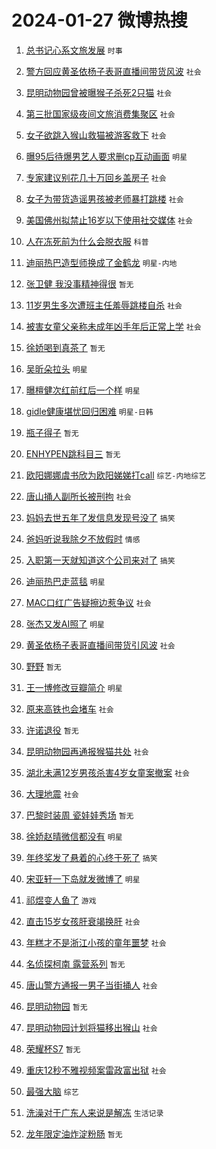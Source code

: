 # 2024-01-27 微博热搜 
1. [总书记心系文旅发展](https://m.weibo.cn/search?containerid=100103type%3D1%26t%3D10%26q%3D%23%E6%80%BB%E4%B9%A6%E8%AE%B0%E5%BF%83%E7%B3%BB%E6%96%87%E6%97%85%E5%8F%91%E5%B1%95%23&stream_entry_id=51&isnewpage=1&extparam=seat%3D1%26q%3D%2523%25E6%2580%25BB%25E4%25B9%25A6%25E8%25AE%25B0%25E5%25BF%2583%25E7%25B3%25BB%25E6%2596%2587%25E6%2597%2585%25E5%258F%2591%25E5%25B1%2595%2523%26stream_entry_id%3D51%26pos%3D0%26dgr%3D0%26cate%3D10103%26filter_type%3Drealtimehot%26c_type%3D51%26display_time%3D1706285479%26pre_seqid%3D1706285479015030010146) `时事` 

2. [警方回应黄圣依杨子表哥直播间带货风波](https://m.weibo.cn/search?containerid=100103type%3D1%26t%3D10%26q%3D%23%E8%AD%A6%E6%96%B9%E5%9B%9E%E5%BA%94%E9%BB%84%E5%9C%A3%E4%BE%9D%E6%9D%A8%E5%AD%90%E8%A1%A8%E5%93%A5%E7%9B%B4%E6%92%AD%E9%97%B4%E5%B8%A6%E8%B4%A7%E9%A3%8E%E6%B3%A2%23&stream_entry_id=31&isnewpage=1&extparam=seat%3D1%26flag%3D1%26cate%3D5001%26pos%3D0%26lcate%3D5001%26filter_type%3Drealtimehot%26q%3D%2523%25E8%25AD%25A6%25E6%2596%25B9%25E5%259B%259E%25E5%25BA%2594%25E9%25BB%2584%25E5%259C%25A3%25E4%25BE%259D%25E6%259D%25A8%25E5%25AD%2590%25E8%25A1%25A8%25E5%2593%25A5%25E7%259B%25B4%25E6%2592%25AD%25E9%2597%25B4%25E5%25B8%25A6%25E8%25B4%25A7%25E9%25A3%258E%25E6%25B3%25A2%2523%26realpos%3D1%26dgr%3D0%26stream_entry_id%3D31%26band_rank%3D1%26c_type%3D31%26display_time%3D1706285479%26pre_seqid%3D1706285479015030010146) `社会` 

3. [昆明动物园曾被曝猴子杀死2只猫](https://m.weibo.cn/search?containerid=100103type%3D1%26t%3D10%26q%3D%23%E6%98%86%E6%98%8E%E5%8A%A8%E7%89%A9%E5%9B%AD%E6%9B%BE%E8%A2%AB%E6%9B%9D%E7%8C%B4%E5%AD%90%E6%9D%80%E6%AD%BB2%E5%8F%AA%E7%8C%AB%23&stream_entry_id=31&isnewpage=1&extparam=seat%3D1%26flag%3D16%26cate%3D5001%26pos%3D1%26lcate%3D5001%26filter_type%3Drealtimehot%26q%3D%2523%25E6%2598%2586%25E6%2598%258E%25E5%258A%25A8%25E7%2589%25A9%25E5%259B%25AD%25E6%259B%25BE%25E8%25A2%25AB%25E6%259B%259D%25E7%258C%25B4%25E5%25AD%2590%25E6%259D%2580%25E6%25AD%25BB2%25E5%258F%25AA%25E7%258C%25AB%2523%26realpos%3D2%26dgr%3D0%26stream_entry_id%3D31%26band_rank%3D2%26c_type%3D31%26display_time%3D1706285479%26pre_seqid%3D1706285479015030010146) `社会` 

4. [第三批国家级夜间文旅消费集聚区](https://m.weibo.cn/search?containerid=100103type%3D1%26t%3D10%26q%3D%23%E7%AC%AC%E4%B8%89%E6%89%B9%E5%9B%BD%E5%AE%B6%E7%BA%A7%E5%A4%9C%E9%97%B4%E6%96%87%E6%97%85%E6%B6%88%E8%B4%B9%E9%9B%86%E8%81%9A%E5%8C%BA%23&stream_entry_id=31&isnewpage=1&extparam=seat%3D1%26flag%3D0%26cate%3D5001%26pos%3D2%26lcate%3D5001%26filter_type%3Drealtimehot%26q%3D%2523%25E7%25AC%25AC%25E4%25B8%2589%25E6%2589%25B9%25E5%259B%25BD%25E5%25AE%25B6%25E7%25BA%25A7%25E5%25A4%259C%25E9%2597%25B4%25E6%2596%2587%25E6%2597%2585%25E6%25B6%2588%25E8%25B4%25B9%25E9%259B%2586%25E8%2581%259A%25E5%258C%25BA%2523%26realpos%3D3%26dgr%3D0%26stream_entry_id%3D31%26band_rank%3D3%26c_type%3D31%26display_time%3D1706285479%26pre_seqid%3D1706285479015030010146) `社会` 

5. [女子欲跳入猴山救猫被游客救下](https://m.weibo.cn/search?containerid=100103type%3D1%26t%3D10%26q%3D%23%E5%A5%B3%E5%AD%90%E6%AC%B2%E8%B7%B3%E5%85%A5%E7%8C%B4%E5%B1%B1%E6%95%91%E7%8C%AB%E8%A2%AB%E6%B8%B8%E5%AE%A2%E6%95%91%E4%B8%8B%23&stream_entry_id=31&isnewpage=1&extparam=seat%3D1%26flag%3D1%26cate%3D5001%26pos%3D3%26lcate%3D5001%26filter_type%3Drealtimehot%26q%3D%2523%25E5%25A5%25B3%25E5%25AD%2590%25E6%25AC%25B2%25E8%25B7%25B3%25E5%2585%25A5%25E7%258C%25B4%25E5%25B1%25B1%25E6%2595%2591%25E7%258C%25AB%25E8%25A2%25AB%25E6%25B8%25B8%25E5%25AE%25A2%25E6%2595%2591%25E4%25B8%258B%2523%26realpos%3D4%26dgr%3D0%26stream_entry_id%3D31%26band_rank%3D4%26c_type%3D31%26display_time%3D1706285479%26pre_seqid%3D1706285479015030010146) `社会` 

6. [曝95后待爆男艺人要求删cp互动画面](https://m.weibo.cn/search?containerid=100103type%3D1%26t%3D10%26q%3D%23%E6%9B%9D95%E5%90%8E%E5%BE%85%E7%88%86%E7%94%B7%E8%89%BA%E4%BA%BA%E8%A6%81%E6%B1%82%E5%88%A0cp%E4%BA%92%E5%8A%A8%E7%94%BB%E9%9D%A2%23&stream_entry_id=31&isnewpage=1&extparam=seat%3D1%26flag%3D2%26cate%3D5001%26pos%3D4%26lcate%3D5001%26filter_type%3Drealtimehot%26q%3D%2523%25E6%259B%259D95%25E5%2590%258E%25E5%25BE%2585%25E7%2588%2586%25E7%2594%25B7%25E8%2589%25BA%25E4%25BA%25BA%25E8%25A6%2581%25E6%25B1%2582%25E5%2588%25A0cp%25E4%25BA%2592%25E5%258A%25A8%25E7%2594%25BB%25E9%259D%25A2%2523%26realpos%3D5%26dgr%3D0%26stream_entry_id%3D31%26band_rank%3D5%26c_type%3D31%26display_time%3D1706285479%26pre_seqid%3D1706285479015030010146) `明星` 

7. [专家建议别花几十万回乡盖房子](https://m.weibo.cn/search?containerid=100103type%3D1%26t%3D10%26q%3D%23%E4%B8%93%E5%AE%B6%E5%BB%BA%E8%AE%AE%E5%88%AB%E8%8A%B1%E5%87%A0%E5%8D%81%E4%B8%87%E5%9B%9E%E4%B9%A1%E7%9B%96%E6%88%BF%E5%AD%90%23&stream_entry_id=31&isnewpage=1&extparam=seat%3D1%26flag%3D2%26cate%3D5001%26pos%3D5%26lcate%3D5001%26filter_type%3Drealtimehot%26q%3D%2523%25E4%25B8%2593%25E5%25AE%25B6%25E5%25BB%25BA%25E8%25AE%25AE%25E5%2588%25AB%25E8%258A%25B1%25E5%2587%25A0%25E5%258D%2581%25E4%25B8%2587%25E5%259B%259E%25E4%25B9%25A1%25E7%259B%2596%25E6%2588%25BF%25E5%25AD%2590%2523%26realpos%3D6%26dgr%3D0%26stream_entry_id%3D31%26band_rank%3D6%26c_type%3D31%26display_time%3D1706285479%26pre_seqid%3D1706285479015030010146) `社会` 

8. [女子为带货造谣男孩被老师暴打跳楼](https://m.weibo.cn/search?containerid=100103type%3D1%26t%3D10%26q%3D%23%E5%A5%B3%E5%AD%90%E4%B8%BA%E5%B8%A6%E8%B4%A7%E9%80%A0%E8%B0%A3%E7%94%B7%E5%AD%A9%E8%A2%AB%E8%80%81%E5%B8%88%E6%9A%B4%E6%89%93%E8%B7%B3%E6%A5%BC%23&stream_entry_id=31&isnewpage=1&extparam=seat%3D1%26q%3D%2523%25E5%25A5%25B3%25E5%25AD%2590%25E4%25B8%25BA%25E5%25B8%25A6%25E8%25B4%25A7%25E9%2580%25A0%25E8%25B0%25A3%25E7%2594%25B7%25E5%25AD%25A9%25E8%25A2%25AB%25E8%2580%2581%25E5%25B8%2588%25E6%259A%25B4%25E6%2589%2593%25E8%25B7%25B3%25E6%25A5%25BC%2523%26cate%3D5001%26pos%3D6%26lcate%3D5001%26filter_type%3Drealtimehot%26is_ad_pos%3D1%26stream_entry_id%3D31%26band_rank%3D7%26dgr%3D0%26adid%3D221314%26c_type%3D31%26display_time%3D1706285479%26pre_seqid%3D1706285479015030010146) `社会` 

9. [美国佛州拟禁止16岁以下使用社交媒体](https://m.weibo.cn/search?containerid=100103type%3D1%26t%3D10%26q%3D%23%E7%BE%8E%E5%9B%BD%E4%BD%9B%E5%B7%9E%E6%8B%9F%E7%A6%81%E6%AD%A216%E5%B2%81%E4%BB%A5%E4%B8%8B%E4%BD%BF%E7%94%A8%E7%A4%BE%E4%BA%A4%E5%AA%92%E4%BD%93%23&stream_entry_id=31&isnewpage=1&extparam=seat%3D1%26flag%3D1%26cate%3D5001%26pos%3D7%26lcate%3D5001%26filter_type%3Drealtimehot%26q%3D%2523%25E7%25BE%258E%25E5%259B%25BD%25E4%25BD%259B%25E5%25B7%259E%25E6%258B%259F%25E7%25A6%2581%25E6%25AD%25A216%25E5%25B2%2581%25E4%25BB%25A5%25E4%25B8%258B%25E4%25BD%25BF%25E7%2594%25A8%25E7%25A4%25BE%25E4%25BA%25A4%25E5%25AA%2592%25E4%25BD%2593%2523%26realpos%3D7%26dgr%3D0%26stream_entry_id%3D31%26band_rank%3D7%26c_type%3D31%26display_time%3D1706285479%26pre_seqid%3D1706285479015030010146) `社会` 

10. [人在冻死前为什么会脱衣服](https://m.weibo.cn/search?containerid=100103type%3D1%26t%3D10%26q%3D%23%E4%BA%BA%E5%9C%A8%E5%86%BB%E6%AD%BB%E5%89%8D%E4%B8%BA%E4%BB%80%E4%B9%88%E4%BC%9A%E8%84%B1%E8%A1%A3%E6%9C%8D%23&stream_entry_id=31&isnewpage=1&extparam=seat%3D1%26flag%3D2%26cate%3D5001%26pos%3D8%26lcate%3D5001%26filter_type%3Drealtimehot%26q%3D%2523%25E4%25BA%25BA%25E5%259C%25A8%25E5%2586%25BB%25E6%25AD%25BB%25E5%2589%258D%25E4%25B8%25BA%25E4%25BB%2580%25E4%25B9%2588%25E4%25BC%259A%25E8%2584%25B1%25E8%25A1%25A3%25E6%259C%258D%2523%26realpos%3D8%26dgr%3D0%26stream_entry_id%3D31%26band_rank%3D8%26c_type%3D31%26display_time%3D1706285479%26pre_seqid%3D1706285479015030010146) `科普` 

11. [迪丽热巴造型师换成了金鹤龙](https://m.weibo.cn/search?containerid=100103type%3D1%26t%3D10%26q%3D%23%E8%BF%AA%E4%B8%BD%E7%83%AD%E5%B7%B4%E9%80%A0%E5%9E%8B%E5%B8%88%E6%8D%A2%E6%88%90%E4%BA%86%E9%87%91%E9%B9%A4%E9%BE%99%23&stream_entry_id=31&isnewpage=1&extparam=seat%3D1%26flag%3D0%26cate%3D5001%26pos%3D9%26lcate%3D5001%26filter_type%3Drealtimehot%26q%3D%2523%25E8%25BF%25AA%25E4%25B8%25BD%25E7%2583%25AD%25E5%25B7%25B4%25E9%2580%25A0%25E5%259E%258B%25E5%25B8%2588%25E6%258D%25A2%25E6%2588%2590%25E4%25BA%2586%25E9%2587%2591%25E9%25B9%25A4%25E9%25BE%2599%2523%26realpos%3D9%26dgr%3D0%26stream_entry_id%3D31%26band_rank%3D9%26c_type%3D31%26display_time%3D1706285479%26pre_seqid%3D1706285479015030010146) `明星-内地` 

12. [张卫健 我没事精神得很](https://m.weibo.cn/search?containerid=100103type%3D1%26t%3D10%26q%3D%E5%BC%A0%E5%8D%AB%E5%81%A5+%E6%88%91%E6%B2%A1%E4%BA%8B%E7%B2%BE%E7%A5%9E%E5%BE%97%E5%BE%88&stream_entry_id=31&isnewpage=1&extparam=seat%3D1%26flag%3D2%26cate%3D5001%26pos%3D10%26lcate%3D5001%26filter_type%3Drealtimehot%26q%3D%25E5%25BC%25A0%25E5%258D%25AB%25E5%2581%25A5%2520%25E6%2588%2591%25E6%25B2%25A1%25E4%25BA%258B%25E7%25B2%25BE%25E7%25A5%259E%25E5%25BE%2597%25E5%25BE%2588%26realpos%3D10%26dgr%3D0%26stream_entry_id%3D31%26band_rank%3D10%26c_type%3D31%26display_time%3D1706285479%26pre_seqid%3D1706285479015030010146) `暂无` 

13. [11岁男生多次遭班主任羞辱跳楼自杀](https://m.weibo.cn/search?containerid=100103type%3D1%26t%3D10%26q%3D%2311%E5%B2%81%E7%94%B7%E7%94%9F%E5%A4%9A%E6%AC%A1%E9%81%AD%E7%8F%AD%E4%B8%BB%E4%BB%BB%E7%BE%9E%E8%BE%B1%E8%B7%B3%E6%A5%BC%E8%87%AA%E6%9D%80%23&stream_entry_id=31&isnewpage=1&extparam=seat%3D1%26flag%3D2%26cate%3D5001%26pos%3D11%26lcate%3D5001%26filter_type%3Drealtimehot%26q%3D%252311%25E5%25B2%2581%25E7%2594%25B7%25E7%2594%259F%25E5%25A4%259A%25E6%25AC%25A1%25E9%2581%25AD%25E7%258F%25AD%25E4%25B8%25BB%25E4%25BB%25BB%25E7%25BE%259E%25E8%25BE%25B1%25E8%25B7%25B3%25E6%25A5%25BC%25E8%2587%25AA%25E6%259D%2580%2523%26realpos%3D11%26dgr%3D0%26stream_entry_id%3D31%26band_rank%3D11%26c_type%3D31%26display_time%3D1706285479%26pre_seqid%3D1706285479015030010146) `社会` 

14. [被害女童父亲称未成年凶手年后正常上学](https://m.weibo.cn/search?containerid=100103type%3D1%26t%3D10%26q%3D%23%E8%A2%AB%E5%AE%B3%E5%A5%B3%E7%AB%A5%E7%88%B6%E4%BA%B2%E7%A7%B0%E6%9C%AA%E6%88%90%E5%B9%B4%E5%87%B6%E6%89%8B%E5%B9%B4%E5%90%8E%E6%AD%A3%E5%B8%B8%E4%B8%8A%E5%AD%A6%23&stream_entry_id=31&isnewpage=1&extparam=seat%3D1%26flag%3D0%26cate%3D5001%26pos%3D12%26lcate%3D5001%26filter_type%3Drealtimehot%26q%3D%2523%25E8%25A2%25AB%25E5%25AE%25B3%25E5%25A5%25B3%25E7%25AB%25A5%25E7%2588%25B6%25E4%25BA%25B2%25E7%25A7%25B0%25E6%259C%25AA%25E6%2588%2590%25E5%25B9%25B4%25E5%2587%25B6%25E6%2589%258B%25E5%25B9%25B4%25E5%2590%258E%25E6%25AD%25A3%25E5%25B8%25B8%25E4%25B8%258A%25E5%25AD%25A6%2523%26realpos%3D12%26dgr%3D0%26stream_entry_id%3D31%26band_rank%3D12%26c_type%3D31%26display_time%3D1706285479%26pre_seqid%3D1706285479015030010146) `社会` 

15. [徐娇喝到真茶了](https://m.weibo.cn/search?containerid=100103type%3D1%26t%3D10%26q%3D%E5%BE%90%E5%A8%87%E5%96%9D%E5%88%B0%E7%9C%9F%E8%8C%B6%E4%BA%86&stream_entry_id=31&isnewpage=1&extparam=seat%3D1%26flag%3D2%26cate%3D5001%26pos%3D13%26lcate%3D5001%26filter_type%3Drealtimehot%26q%3D%25E5%25BE%2590%25E5%25A8%2587%25E5%2596%259D%25E5%2588%25B0%25E7%259C%259F%25E8%258C%25B6%25E4%25BA%2586%26realpos%3D13%26dgr%3D0%26stream_entry_id%3D31%26band_rank%3D13%26c_type%3D31%26display_time%3D1706285479%26pre_seqid%3D1706285479015030010146) `暂无` 

16. [吴昕朵拉头](https://m.weibo.cn/search?containerid=100103type%3D1%26t%3D10%26q%3D%23%E5%90%B4%E6%98%95%E6%9C%B5%E6%8B%89%E5%A4%B4%23&stream_entry_id=31&isnewpage=1&extparam=seat%3D1%26flag%3D1%26cate%3D5001%26pos%3D14%26lcate%3D5001%26filter_type%3Drealtimehot%26q%3D%2523%25E5%2590%25B4%25E6%2598%2595%25E6%259C%25B5%25E6%258B%2589%25E5%25A4%25B4%2523%26realpos%3D14%26dgr%3D0%26stream_entry_id%3D31%26band_rank%3D14%26c_type%3D31%26display_time%3D1706285479%26pre_seqid%3D1706285479015030010146) `明星` 

17. [曝檀健次红前红后一个样](https://m.weibo.cn/search?containerid=100103type%3D1%26t%3D10%26q%3D%23%E6%9B%9D%E6%AA%80%E5%81%A5%E6%AC%A1%E7%BA%A2%E5%89%8D%E7%BA%A2%E5%90%8E%E4%B8%80%E4%B8%AA%E6%A0%B7%23&stream_entry_id=31&isnewpage=1&extparam=seat%3D1%26flag%3D0%26cate%3D5001%26pos%3D15%26lcate%3D5001%26filter_type%3Drealtimehot%26q%3D%2523%25E6%259B%259D%25E6%25AA%2580%25E5%2581%25A5%25E6%25AC%25A1%25E7%25BA%25A2%25E5%2589%258D%25E7%25BA%25A2%25E5%2590%258E%25E4%25B8%2580%25E4%25B8%25AA%25E6%25A0%25B7%2523%26realpos%3D15%26dgr%3D0%26stream_entry_id%3D31%26band_rank%3D15%26c_type%3D31%26display_time%3D1706285479%26pre_seqid%3D1706285479015030010146) `明星` 

18. [gidle健康堪忧回归困难](https://m.weibo.cn/search?containerid=100103type%3D1%26t%3D10%26q%3D%23gidle%E5%81%A5%E5%BA%B7%E5%A0%AA%E5%BF%A7%E5%9B%9E%E5%BD%92%E5%9B%B0%E9%9A%BE%23&stream_entry_id=31&isnewpage=1&extparam=seat%3D1%26flag%3D0%26cate%3D5001%26pos%3D16%26lcate%3D5001%26filter_type%3Drealtimehot%26q%3D%2523gidle%25E5%2581%25A5%25E5%25BA%25B7%25E5%25A0%25AA%25E5%25BF%25A7%25E5%259B%259E%25E5%25BD%2592%25E5%259B%25B0%25E9%259A%25BE%2523%26realpos%3D16%26dgr%3D0%26stream_entry_id%3D31%26band_rank%3D16%26c_type%3D31%26display_time%3D1706285479%26pre_seqid%3D1706285479015030010146) `明星-日韩` 

19. [瓶子得子](https://m.weibo.cn/search?containerid=100103type%3D1%26t%3D10%26q%3D%E7%93%B6%E5%AD%90%E5%BE%97%E5%AD%90&stream_entry_id=31&isnewpage=1&extparam=seat%3D1%26flag%3D0%26cate%3D5001%26pos%3D17%26lcate%3D5001%26filter_type%3Drealtimehot%26q%3D%25E7%2593%25B6%25E5%25AD%2590%25E5%25BE%2597%25E5%25AD%2590%26realpos%3D17%26dgr%3D0%26stream_entry_id%3D31%26band_rank%3D17%26c_type%3D31%26display_time%3D1706285479%26pre_seqid%3D1706285479015030010146) `暂无` 

20. [ENHYPEN跳科目三](https://m.weibo.cn/search?containerid=100103type%3D1%26t%3D10%26q%3DENHYPEN%E8%B7%B3%E7%A7%91%E7%9B%AE%E4%B8%89&stream_entry_id=31&isnewpage=1&extparam=seat%3D1%26flag%3D0%26cate%3D5001%26pos%3D18%26lcate%3D5001%26filter_type%3Drealtimehot%26q%3DENHYPEN%25E8%25B7%25B3%25E7%25A7%2591%25E7%259B%25AE%25E4%25B8%2589%26realpos%3D18%26dgr%3D0%26stream_entry_id%3D31%26band_rank%3D18%26c_type%3D31%26display_time%3D1706285479%26pre_seqid%3D1706285479015030010146) `暂无` 

21. [欧阳娜娜虞书欣为欧阳娣娣打call](https://m.weibo.cn/search?containerid=100103type%3D1%26t%3D10%26q%3D%23%E6%AC%A7%E9%98%B3%E5%A8%9C%E5%A8%9C%E8%99%9E%E4%B9%A6%E6%AC%A3%E4%B8%BA%E6%AC%A7%E9%98%B3%E5%A8%A3%E5%A8%A3%E6%89%93call%23&stream_entry_id=31&isnewpage=1&extparam=seat%3D1%26flag%3D1%26cate%3D5001%26pos%3D19%26lcate%3D5001%26filter_type%3Drealtimehot%26q%3D%2523%25E6%25AC%25A7%25E9%2598%25B3%25E5%25A8%259C%25E5%25A8%259C%25E8%2599%259E%25E4%25B9%25A6%25E6%25AC%25A3%25E4%25B8%25BA%25E6%25AC%25A7%25E9%2598%25B3%25E5%25A8%25A3%25E5%25A8%25A3%25E6%2589%2593call%2523%26realpos%3D19%26dgr%3D0%26stream_entry_id%3D31%26band_rank%3D19%26c_type%3D31%26display_time%3D1706285479%26pre_seqid%3D1706285479015030010146) `综艺-内地综艺` 

22. [唐山捅人副所长被刑拘](https://m.weibo.cn/search?containerid=100103type%3D1%26t%3D10%26q%3D%23%E5%94%90%E5%B1%B1%E6%8D%85%E4%BA%BA%E5%89%AF%E6%89%80%E9%95%BF%E8%A2%AB%E5%88%91%E6%8B%98%23&stream_entry_id=31&isnewpage=1&extparam=seat%3D1%26flag%3D1%26cate%3D5001%26pos%3D20%26lcate%3D5001%26filter_type%3Drealtimehot%26q%3D%2523%25E5%2594%2590%25E5%25B1%25B1%25E6%258D%2585%25E4%25BA%25BA%25E5%2589%25AF%25E6%2589%2580%25E9%2595%25BF%25E8%25A2%25AB%25E5%2588%2591%25E6%258B%2598%2523%26realpos%3D20%26dgr%3D0%26stream_entry_id%3D31%26band_rank%3D20%26c_type%3D31%26display_time%3D1706285479%26pre_seqid%3D1706285479015030010146) `社会` 

23. [妈妈去世五年了发信息发现号没了](https://m.weibo.cn/search?containerid=100103type%3D1%26t%3D10%26q%3D%23%E5%A6%88%E5%A6%88%E5%8E%BB%E4%B8%96%E4%BA%94%E5%B9%B4%E4%BA%86%E5%8F%91%E4%BF%A1%E6%81%AF%E5%8F%91%E7%8E%B0%E5%8F%B7%E6%B2%A1%E4%BA%86%23&stream_entry_id=31&isnewpage=1&extparam=seat%3D1%26flag%3D0%26cate%3D5001%26pos%3D21%26lcate%3D5001%26filter_type%3Drealtimehot%26q%3D%2523%25E5%25A6%2588%25E5%25A6%2588%25E5%258E%25BB%25E4%25B8%2596%25E4%25BA%2594%25E5%25B9%25B4%25E4%25BA%2586%25E5%258F%2591%25E4%25BF%25A1%25E6%2581%25AF%25E5%258F%2591%25E7%258E%25B0%25E5%258F%25B7%25E6%25B2%25A1%25E4%25BA%2586%2523%26realpos%3D21%26dgr%3D0%26stream_entry_id%3D31%26band_rank%3D21%26c_type%3D31%26display_time%3D1706285479%26pre_seqid%3D1706285479015030010146) `搞笑` 

24. [爸妈听说我除夕不放假时](https://m.weibo.cn/search?containerid=100103type%3D1%26t%3D10%26q%3D%23%E7%88%B8%E5%A6%88%E5%90%AC%E8%AF%B4%E6%88%91%E9%99%A4%E5%A4%95%E4%B8%8D%E6%94%BE%E5%81%87%E6%97%B6%23&stream_entry_id=31&isnewpage=1&extparam=seat%3D1%26flag%3D1%26cate%3D5001%26pos%3D22%26lcate%3D5001%26filter_type%3Drealtimehot%26q%3D%2523%25E7%2588%25B8%25E5%25A6%2588%25E5%2590%25AC%25E8%25AF%25B4%25E6%2588%2591%25E9%2599%25A4%25E5%25A4%2595%25E4%25B8%258D%25E6%2594%25BE%25E5%2581%2587%25E6%2597%25B6%2523%26realpos%3D22%26dgr%3D0%26stream_entry_id%3D31%26band_rank%3D22%26c_type%3D31%26display_time%3D1706285479%26pre_seqid%3D1706285479015030010146) `情感` 

25. [入职第一天就知道这个公司来对了](https://m.weibo.cn/search?containerid=100103type%3D1%26t%3D10%26q%3D%23%E5%85%A5%E8%81%8C%E7%AC%AC%E4%B8%80%E5%A4%A9%E5%B0%B1%E7%9F%A5%E9%81%93%E8%BF%99%E4%B8%AA%E5%85%AC%E5%8F%B8%E6%9D%A5%E5%AF%B9%E4%BA%86%23&stream_entry_id=31&isnewpage=1&extparam=seat%3D1%26flag%3D1%26cate%3D5001%26pos%3D23%26lcate%3D5001%26filter_type%3Drealtimehot%26q%3D%2523%25E5%2585%25A5%25E8%2581%258C%25E7%25AC%25AC%25E4%25B8%2580%25E5%25A4%25A9%25E5%25B0%25B1%25E7%259F%25A5%25E9%2581%2593%25E8%25BF%2599%25E4%25B8%25AA%25E5%2585%25AC%25E5%258F%25B8%25E6%259D%25A5%25E5%25AF%25B9%25E4%25BA%2586%2523%26realpos%3D23%26dgr%3D0%26stream_entry_id%3D31%26band_rank%3D23%26c_type%3D31%26display_time%3D1706285479%26pre_seqid%3D1706285479015030010146) `搞笑` 

26. [迪丽热巴走蓝毯](https://m.weibo.cn/search?containerid=100103type%3D1%26t%3D10%26q%3D%23%E8%BF%AA%E4%B8%BD%E7%83%AD%E5%B7%B4%E8%B5%B0%E8%93%9D%E6%AF%AF%23&stream_entry_id=31&isnewpage=1&extparam=seat%3D1%26flag%3D0%26cate%3D5001%26pos%3D24%26lcate%3D5001%26filter_type%3Drealtimehot%26q%3D%2523%25E8%25BF%25AA%25E4%25B8%25BD%25E7%2583%25AD%25E5%25B7%25B4%25E8%25B5%25B0%25E8%2593%259D%25E6%25AF%25AF%2523%26realpos%3D24%26dgr%3D0%26stream_entry_id%3D31%26band_rank%3D24%26c_type%3D31%26display_time%3D1706285479%26pre_seqid%3D1706285479015030010146) `明星` 

27. [MAC口红广告疑擦边惹争议](https://m.weibo.cn/search?containerid=100103type%3D1%26t%3D10%26q%3D%23MAC%E5%8F%A3%E7%BA%A2%E5%B9%BF%E5%91%8A%E7%96%91%E6%93%A6%E8%BE%B9%E6%83%B9%E4%BA%89%E8%AE%AE%23&stream_entry_id=31&isnewpage=1&extparam=seat%3D1%26flag%3D0%26cate%3D5001%26pos%3D25%26lcate%3D5001%26filter_type%3Drealtimehot%26q%3D%2523MAC%25E5%258F%25A3%25E7%25BA%25A2%25E5%25B9%25BF%25E5%2591%258A%25E7%2596%2591%25E6%2593%25A6%25E8%25BE%25B9%25E6%2583%25B9%25E4%25BA%2589%25E8%25AE%25AE%2523%26realpos%3D25%26dgr%3D0%26stream_entry_id%3D31%26band_rank%3D25%26c_type%3D31%26display_time%3D1706285479%26pre_seqid%3D1706285479015030010146) `社会` 

28. [张杰又发AI照了](https://m.weibo.cn/search?containerid=100103type%3D1%26t%3D10%26q%3D%23%E5%BC%A0%E6%9D%B0%E5%8F%88%E5%8F%91AI%E7%85%A7%E4%BA%86%23&stream_entry_id=31&isnewpage=1&extparam=seat%3D1%26flag%3D1%26cate%3D5001%26pos%3D26%26lcate%3D5001%26filter_type%3Drealtimehot%26q%3D%2523%25E5%25BC%25A0%25E6%259D%25B0%25E5%258F%2588%25E5%258F%2591AI%25E7%2585%25A7%25E4%25BA%2586%2523%26realpos%3D26%26dgr%3D0%26stream_entry_id%3D31%26band_rank%3D26%26c_type%3D31%26display_time%3D1706285479%26pre_seqid%3D1706285479015030010146) `明星` 

29. [黄圣依杨子表哥直播间带货引风波](https://m.weibo.cn/search?containerid=100103type%3D1%26t%3D10%26q%3D%23%E9%BB%84%E5%9C%A3%E4%BE%9D%E6%9D%A8%E5%AD%90%E8%A1%A8%E5%93%A5%E7%9B%B4%E6%92%AD%E9%97%B4%E5%B8%A6%E8%B4%A7%E5%BC%95%E9%A3%8E%E6%B3%A2%23&stream_entry_id=31&isnewpage=1&extparam=seat%3D1%26flag%3D0%26cate%3D5001%26pos%3D27%26lcate%3D5001%26filter_type%3Drealtimehot%26q%3D%2523%25E9%25BB%2584%25E5%259C%25A3%25E4%25BE%259D%25E6%259D%25A8%25E5%25AD%2590%25E8%25A1%25A8%25E5%2593%25A5%25E7%259B%25B4%25E6%2592%25AD%25E9%2597%25B4%25E5%25B8%25A6%25E8%25B4%25A7%25E5%25BC%2595%25E9%25A3%258E%25E6%25B3%25A2%2523%26realpos%3D27%26dgr%3D0%26stream_entry_id%3D31%26band_rank%3D27%26c_type%3D31%26display_time%3D1706285479%26pre_seqid%3D1706285479015030010146) `社会` 

30. [野野](https://m.weibo.cn/search?containerid=100103type%3D1%26t%3D10%26q%3D%E9%87%8E%E9%87%8E&stream_entry_id=31&isnewpage=1&extparam=seat%3D1%26flag%3D1%26cate%3D5001%26pos%3D28%26lcate%3D5001%26filter_type%3Drealtimehot%26q%3D%25E9%2587%258E%25E9%2587%258E%26realpos%3D28%26dgr%3D0%26stream_entry_id%3D31%26band_rank%3D28%26c_type%3D31%26display_time%3D1706285479%26pre_seqid%3D1706285479015030010146) `暂无` 

31. [王一博修改豆瓣简介](https://m.weibo.cn/search?containerid=100103type%3D1%26t%3D10%26q%3D%23%E7%8E%8B%E4%B8%80%E5%8D%9A%E4%BF%AE%E6%94%B9%E8%B1%86%E7%93%A3%E7%AE%80%E4%BB%8B%23&stream_entry_id=31&isnewpage=1&extparam=seat%3D1%26flag%3D0%26cate%3D5001%26pos%3D29%26lcate%3D5001%26filter_type%3Drealtimehot%26q%3D%2523%25E7%258E%258B%25E4%25B8%2580%25E5%258D%259A%25E4%25BF%25AE%25E6%2594%25B9%25E8%25B1%2586%25E7%2593%25A3%25E7%25AE%2580%25E4%25BB%258B%2523%26realpos%3D29%26dgr%3D0%26stream_entry_id%3D31%26band_rank%3D29%26c_type%3D31%26display_time%3D1706285479%26pre_seqid%3D1706285479015030010146) `明星` 

32. [原来高铁也会堵车](https://m.weibo.cn/search?containerid=100103type%3D1%26t%3D10%26q%3D%23%E5%8E%9F%E6%9D%A5%E9%AB%98%E9%93%81%E4%B9%9F%E4%BC%9A%E5%A0%B5%E8%BD%A6%23&stream_entry_id=31&isnewpage=1&extparam=seat%3D1%26flag%3D0%26cate%3D5001%26pos%3D30%26lcate%3D5001%26filter_type%3Drealtimehot%26q%3D%2523%25E5%258E%259F%25E6%259D%25A5%25E9%25AB%2598%25E9%2593%2581%25E4%25B9%259F%25E4%25BC%259A%25E5%25A0%25B5%25E8%25BD%25A6%2523%26realpos%3D30%26dgr%3D0%26stream_entry_id%3D31%26band_rank%3D30%26c_type%3D31%26display_time%3D1706285479%26pre_seqid%3D1706285479015030010146) `社会` 

33. [许诺退役](https://m.weibo.cn/search?containerid=100103type%3D1%26t%3D10%26q%3D%E8%AE%B8%E8%AF%BA%E9%80%80%E5%BD%B9&stream_entry_id=31&isnewpage=1&extparam=seat%3D1%26flag%3D0%26cate%3D5001%26pos%3D31%26lcate%3D5001%26filter_type%3Drealtimehot%26q%3D%25E8%25AE%25B8%25E8%25AF%25BA%25E9%2580%2580%25E5%25BD%25B9%26realpos%3D31%26dgr%3D0%26stream_entry_id%3D31%26band_rank%3D31%26c_type%3D31%26display_time%3D1706285479%26pre_seqid%3D1706285479015030010146) `暂无` 

34. [昆明动物园再通报猴猫共处](https://m.weibo.cn/search?containerid=100103type%3D1%26t%3D10%26q%3D%23%E6%98%86%E6%98%8E%E5%8A%A8%E7%89%A9%E5%9B%AD%E5%86%8D%E9%80%9A%E6%8A%A5%E7%8C%B4%E7%8C%AB%E5%85%B1%E5%A4%84%23&stream_entry_id=31&isnewpage=1&extparam=seat%3D1%26flag%3D0%26cate%3D5001%26pos%3D32%26lcate%3D5001%26filter_type%3Drealtimehot%26q%3D%2523%25E6%2598%2586%25E6%2598%258E%25E5%258A%25A8%25E7%2589%25A9%25E5%259B%25AD%25E5%2586%258D%25E9%2580%259A%25E6%258A%25A5%25E7%258C%25B4%25E7%258C%25AB%25E5%2585%25B1%25E5%25A4%2584%2523%26realpos%3D32%26dgr%3D0%26stream_entry_id%3D31%26band_rank%3D32%26c_type%3D31%26display_time%3D1706285479%26pre_seqid%3D1706285479015030010146) `社会` 

35. [湖北未满12岁男孩杀害4岁女童案撤案](https://m.weibo.cn/search?containerid=100103type%3D1%26t%3D10%26q%3D%23%E6%B9%96%E5%8C%97%E6%9C%AA%E6%BB%A112%E5%B2%81%E7%94%B7%E5%AD%A9%E6%9D%80%E5%AE%B34%E5%B2%81%E5%A5%B3%E7%AB%A5%E6%A1%88%E6%92%A4%E6%A1%88%23&stream_entry_id=31&isnewpage=1&extparam=seat%3D1%26flag%3D0%26cate%3D5001%26pos%3D33%26lcate%3D5001%26filter_type%3Drealtimehot%26q%3D%2523%25E6%25B9%2596%25E5%258C%2597%25E6%259C%25AA%25E6%25BB%25A112%25E5%25B2%2581%25E7%2594%25B7%25E5%25AD%25A9%25E6%259D%2580%25E5%25AE%25B34%25E5%25B2%2581%25E5%25A5%25B3%25E7%25AB%25A5%25E6%25A1%2588%25E6%2592%25A4%25E6%25A1%2588%2523%26realpos%3D33%26dgr%3D0%26stream_entry_id%3D31%26band_rank%3D33%26c_type%3D31%26display_time%3D1706285479%26pre_seqid%3D1706285479015030010146) `社会` 

36. [大理地震](https://m.weibo.cn/search?containerid=100103type%3D1%26t%3D10%26q%3D%E5%A4%A7%E7%90%86%E5%9C%B0%E9%9C%87&stream_entry_id=31&isnewpage=1&extparam=seat%3D1%26flag%3D0%26cate%3D5001%26pos%3D34%26lcate%3D5001%26filter_type%3Drealtimehot%26q%3D%25E5%25A4%25A7%25E7%2590%2586%25E5%259C%25B0%25E9%259C%2587%26realpos%3D34%26dgr%3D0%26stream_entry_id%3D31%26band_rank%3D34%26c_type%3D31%26display_time%3D1706285479%26pre_seqid%3D1706285479015030010146) `社会` 

37. [巴黎时装周 瓷娃娃秀场](https://m.weibo.cn/search?containerid=100103type%3D1%26t%3D10%26q%3D%E5%B7%B4%E9%BB%8E%E6%97%B6%E8%A3%85%E5%91%A8+%E7%93%B7%E5%A8%83%E5%A8%83%E7%A7%80%E5%9C%BA&stream_entry_id=31&isnewpage=1&extparam=seat%3D1%26flag%3D1%26cate%3D5001%26pos%3D35%26lcate%3D5001%26filter_type%3Drealtimehot%26q%3D%25E5%25B7%25B4%25E9%25BB%258E%25E6%2597%25B6%25E8%25A3%2585%25E5%2591%25A8%2520%25E7%2593%25B7%25E5%25A8%2583%25E5%25A8%2583%25E7%25A7%2580%25E5%259C%25BA%26realpos%3D35%26dgr%3D0%26stream_entry_id%3D31%26band_rank%3D35%26c_type%3D31%26display_time%3D1706285479%26pre_seqid%3D1706285479015030010146) `暂无` 

38. [徐娇赵晴微信都没有](https://m.weibo.cn/search?containerid=100103type%3D1%26t%3D10%26q%3D%E5%BE%90%E5%A8%87%E8%B5%B5%E6%99%B4%E5%BE%AE%E4%BF%A1%E9%83%BD%E6%B2%A1%E6%9C%89&stream_entry_id=31&isnewpage=1&extparam=seat%3D1%26flag%3D0%26cate%3D5001%26pos%3D36%26lcate%3D5001%26filter_type%3Drealtimehot%26q%3D%25E5%25BE%2590%25E5%25A8%2587%25E8%25B5%25B5%25E6%2599%25B4%25E5%25BE%25AE%25E4%25BF%25A1%25E9%2583%25BD%25E6%25B2%25A1%25E6%259C%2589%26realpos%3D36%26dgr%3D0%26stream_entry_id%3D31%26band_rank%3D36%26c_type%3D31%26display_time%3D1706285479%26pre_seqid%3D1706285479015030010146) `明星` 

39. [年终奖发了悬着的心终于死了](https://m.weibo.cn/search?containerid=100103type%3D1%26t%3D10%26q%3D%23%E5%B9%B4%E7%BB%88%E5%A5%96%E5%8F%91%E4%BA%86%E6%82%AC%E7%9D%80%E7%9A%84%E5%BF%83%E7%BB%88%E4%BA%8E%E6%AD%BB%E4%BA%86%23&stream_entry_id=31&isnewpage=1&extparam=seat%3D1%26flag%3D0%26cate%3D5001%26pos%3D37%26lcate%3D5001%26filter_type%3Drealtimehot%26q%3D%2523%25E5%25B9%25B4%25E7%25BB%2588%25E5%25A5%2596%25E5%258F%2591%25E4%25BA%2586%25E6%2582%25AC%25E7%259D%2580%25E7%259A%2584%25E5%25BF%2583%25E7%25BB%2588%25E4%25BA%258E%25E6%25AD%25BB%25E4%25BA%2586%2523%26realpos%3D37%26dgr%3D0%26stream_entry_id%3D31%26band_rank%3D37%26c_type%3D31%26display_time%3D1706285479%26pre_seqid%3D1706285479015030010146) `搞笑` 

40. [宋亚轩一下岛就发微博了](https://m.weibo.cn/search?containerid=100103type%3D1%26t%3D10%26q%3D%23%E5%AE%8B%E4%BA%9A%E8%BD%A9%E4%B8%80%E4%B8%8B%E5%B2%9B%E5%B0%B1%E5%8F%91%E5%BE%AE%E5%8D%9A%E4%BA%86%23&stream_entry_id=31&isnewpage=1&extparam=seat%3D1%26flag%3D0%26cate%3D5001%26pos%3D38%26lcate%3D5001%26filter_type%3Drealtimehot%26q%3D%2523%25E5%25AE%258B%25E4%25BA%259A%25E8%25BD%25A9%25E4%25B8%2580%25E4%25B8%258B%25E5%25B2%259B%25E5%25B0%25B1%25E5%258F%2591%25E5%25BE%25AE%25E5%258D%259A%25E4%25BA%2586%2523%26realpos%3D38%26dgr%3D0%26stream_entry_id%3D31%26band_rank%3D38%26c_type%3D31%26display_time%3D1706285479%26pre_seqid%3D1706285479015030010146) `明星` 

41. [祁煜变人鱼了](https://m.weibo.cn/search?containerid=100103type%3D1%26t%3D10%26q%3D%E7%A5%81%E7%85%9C%E5%8F%98%E4%BA%BA%E9%B1%BC%E4%BA%86&stream_entry_id=31&isnewpage=1&extparam=seat%3D1%26flag%3D0%26cate%3D5001%26pos%3D39%26lcate%3D5001%26filter_type%3Drealtimehot%26q%3D%25E7%25A5%2581%25E7%2585%259C%25E5%258F%2598%25E4%25BA%25BA%25E9%25B1%25BC%25E4%25BA%2586%26realpos%3D39%26dgr%3D0%26stream_entry_id%3D31%26band_rank%3D39%26c_type%3D31%26display_time%3D1706285479%26pre_seqid%3D1706285479015030010146) `游戏` 

42. [直击15岁女孩肝衰竭换肝](https://m.weibo.cn/search?containerid=100103type%3D1%26t%3D10%26q%3D%23%E7%9B%B4%E5%87%BB15%E5%B2%81%E5%A5%B3%E5%AD%A9%E8%82%9D%E8%A1%B0%E7%AB%AD%E6%8D%A2%E8%82%9D%23&stream_entry_id=31&isnewpage=1&extparam=seat%3D1%26flag%3D32768%26cate%3D5001%26pos%3D40%26lcate%3D5001%26filter_type%3Drealtimehot%26q%3D%2523%25E7%259B%25B4%25E5%2587%25BB15%25E5%25B2%2581%25E5%25A5%25B3%25E5%25AD%25A9%25E8%2582%259D%25E8%25A1%25B0%25E7%25AB%25AD%25E6%258D%25A2%25E8%2582%259D%2523%26realpos%3D40%26dgr%3D0%26stream_entry_id%3D31%26band_rank%3D40%26c_type%3D31%26display_time%3D1706285479%26pre_seqid%3D1706285479015030010146) `社会` 

43. [年糕才不是浙江小孩的童年噩梦](https://m.weibo.cn/search?containerid=100103type%3D1%26t%3D10%26q%3D%23%E5%B9%B4%E7%B3%95%E6%89%8D%E4%B8%8D%E6%98%AF%E6%B5%99%E6%B1%9F%E5%B0%8F%E5%AD%A9%E7%9A%84%E7%AB%A5%E5%B9%B4%E5%99%A9%E6%A2%A6%23&stream_entry_id=31&isnewpage=1&extparam=seat%3D1%26flag%3D1%26cate%3D5001%26pos%3D41%26lcate%3D5001%26filter_type%3Drealtimehot%26q%3D%2523%25E5%25B9%25B4%25E7%25B3%2595%25E6%2589%258D%25E4%25B8%258D%25E6%2598%25AF%25E6%25B5%2599%25E6%25B1%259F%25E5%25B0%258F%25E5%25AD%25A9%25E7%259A%2584%25E7%25AB%25A5%25E5%25B9%25B4%25E5%2599%25A9%25E6%25A2%25A6%2523%26realpos%3D41%26dgr%3D0%26stream_entry_id%3D31%26band_rank%3D41%26c_type%3D31%26display_time%3D1706285479%26pre_seqid%3D1706285479015030010146) `社会` 

44. [名侦探柯南 露营系列](https://m.weibo.cn/search?containerid=100103type%3D1%26t%3D10%26q%3D%E5%90%8D%E4%BE%A6%E6%8E%A2%E6%9F%AF%E5%8D%97+%E9%9C%B2%E8%90%A5%E7%B3%BB%E5%88%97&stream_entry_id=31&isnewpage=1&extparam=seat%3D1%26flag%3D0%26cate%3D5001%26pos%3D42%26lcate%3D5001%26filter_type%3Drealtimehot%26q%3D%25E5%2590%258D%25E4%25BE%25A6%25E6%258E%25A2%25E6%259F%25AF%25E5%258D%2597%2520%25E9%259C%25B2%25E8%2590%25A5%25E7%25B3%25BB%25E5%2588%2597%26realpos%3D42%26dgr%3D0%26stream_entry_id%3D31%26band_rank%3D42%26c_type%3D31%26display_time%3D1706285479%26pre_seqid%3D1706285479015030010146) `暂无` 

45. [唐山警方通报一男子当街捅人](https://m.weibo.cn/search?containerid=100103type%3D1%26t%3D10%26q%3D%23%E5%94%90%E5%B1%B1%E8%AD%A6%E6%96%B9%E9%80%9A%E6%8A%A5%E4%B8%80%E7%94%B7%E5%AD%90%E5%BD%93%E8%A1%97%E6%8D%85%E4%BA%BA%23&stream_entry_id=31&isnewpage=1&extparam=seat%3D1%26flag%3D1%26cate%3D5001%26pos%3D43%26lcate%3D5001%26filter_type%3Drealtimehot%26q%3D%2523%25E5%2594%2590%25E5%25B1%25B1%25E8%25AD%25A6%25E6%2596%25B9%25E9%2580%259A%25E6%258A%25A5%25E4%25B8%2580%25E7%2594%25B7%25E5%25AD%2590%25E5%25BD%2593%25E8%25A1%2597%25E6%258D%2585%25E4%25BA%25BA%2523%26realpos%3D43%26dgr%3D0%26stream_entry_id%3D31%26band_rank%3D43%26c_type%3D31%26display_time%3D1706285479%26pre_seqid%3D1706285479015030010146) `社会` 

46. [昆明动物园](https://m.weibo.cn/search?containerid=100103type%3D1%26t%3D10%26q%3D%E6%98%86%E6%98%8E%E5%8A%A8%E7%89%A9%E5%9B%AD&stream_entry_id=31&isnewpage=1&extparam=seat%3D1%26flag%3D0%26cate%3D5001%26pos%3D44%26lcate%3D5001%26filter_type%3Drealtimehot%26q%3D%25E6%2598%2586%25E6%2598%258E%25E5%258A%25A8%25E7%2589%25A9%25E5%259B%25AD%26realpos%3D44%26dgr%3D0%26stream_entry_id%3D31%26band_rank%3D44%26c_type%3D31%26display_time%3D1706285479%26pre_seqid%3D1706285479015030010146) `暂无` 

47. [昆明动物园计划将猫移出猴山](https://m.weibo.cn/search?containerid=100103type%3D1%26t%3D10%26q%3D%23%E6%98%86%E6%98%8E%E5%8A%A8%E7%89%A9%E5%9B%AD%E8%AE%A1%E5%88%92%E5%B0%86%E7%8C%AB%E7%A7%BB%E5%87%BA%E7%8C%B4%E5%B1%B1%23&stream_entry_id=31&isnewpage=1&extparam=seat%3D1%26flag%3D0%26cate%3D5001%26pos%3D45%26lcate%3D5001%26filter_type%3Drealtimehot%26q%3D%2523%25E6%2598%2586%25E6%2598%258E%25E5%258A%25A8%25E7%2589%25A9%25E5%259B%25AD%25E8%25AE%25A1%25E5%2588%2592%25E5%25B0%2586%25E7%258C%25AB%25E7%25A7%25BB%25E5%2587%25BA%25E7%258C%25B4%25E5%25B1%25B1%2523%26realpos%3D45%26dgr%3D0%26stream_entry_id%3D31%26band_rank%3D45%26c_type%3D31%26display_time%3D1706285479%26pre_seqid%3D1706285479015030010146) `社会` 

48. [荣耀杯S7](https://m.weibo.cn/search?containerid=100103type%3D1%26t%3D10%26q%3D%23%E8%8D%A3%E8%80%80%E6%9D%AFS7%23&stream_entry_id=31&isnewpage=1&extparam=seat%3D1%26flag%3D1%26cate%3D5001%26pos%3D46%26lcate%3D5001%26filter_type%3Drealtimehot%26q%3D%2523%25E8%258D%25A3%25E8%2580%2580%25E6%259D%25AFS7%2523%26realpos%3D46%26dgr%3D0%26stream_entry_id%3D31%26band_rank%3D46%26c_type%3D31%26display_time%3D1706285479%26pre_seqid%3D1706285479015030010146) `暂无` 

49. [重庆12秒不雅视频案雷政富出狱](https://m.weibo.cn/search?containerid=100103type%3D1%26t%3D10%26q%3D%23%E9%87%8D%E5%BA%8612%E7%A7%92%E4%B8%8D%E9%9B%85%E8%A7%86%E9%A2%91%E6%A1%88%E9%9B%B7%E6%94%BF%E5%AF%8C%E5%87%BA%E7%8B%B1%23&stream_entry_id=31&isnewpage=1&extparam=seat%3D1%26flag%3D0%26cate%3D5001%26pos%3D47%26lcate%3D5001%26filter_type%3Drealtimehot%26q%3D%2523%25E9%2587%258D%25E5%25BA%258612%25E7%25A7%2592%25E4%25B8%258D%25E9%259B%2585%25E8%25A7%2586%25E9%25A2%2591%25E6%25A1%2588%25E9%259B%25B7%25E6%2594%25BF%25E5%25AF%258C%25E5%2587%25BA%25E7%258B%25B1%2523%26realpos%3D47%26dgr%3D0%26stream_entry_id%3D31%26band_rank%3D47%26c_type%3D31%26display_time%3D1706285479%26pre_seqid%3D1706285479015030010146) `社会` 

50. [最强大脑](https://m.weibo.cn/search?containerid=100103type%3D1%26t%3D10%26q%3D%E6%9C%80%E5%BC%BA%E5%A4%A7%E8%84%91&stream_entry_id=31&isnewpage=1&extparam=seat%3D1%26flag%3D1%26cate%3D5001%26pos%3D48%26lcate%3D5001%26filter_type%3Drealtimehot%26q%3D%25E6%259C%2580%25E5%25BC%25BA%25E5%25A4%25A7%25E8%2584%2591%26realpos%3D48%26dgr%3D0%26stream_entry_id%3D31%26band_rank%3D48%26c_type%3D31%26display_time%3D1706285479%26pre_seqid%3D1706285479015030010146) `综艺` 

51. [洗澡对于广东人来说是解冻](https://m.weibo.cn/search?containerid=100103type%3D1%26t%3D10%26q%3D%23%E6%B4%97%E6%BE%A1%E5%AF%B9%E4%BA%8E%E5%B9%BF%E4%B8%9C%E4%BA%BA%E6%9D%A5%E8%AF%B4%E6%98%AF%E8%A7%A3%E5%86%BB%23&stream_entry_id=31&isnewpage=1&extparam=seat%3D1%26flag%3D1%26cate%3D5001%26pos%3D49%26lcate%3D5001%26filter_type%3Drealtimehot%26q%3D%2523%25E6%25B4%2597%25E6%25BE%25A1%25E5%25AF%25B9%25E4%25BA%258E%25E5%25B9%25BF%25E4%25B8%259C%25E4%25BA%25BA%25E6%259D%25A5%25E8%25AF%25B4%25E6%2598%25AF%25E8%25A7%25A3%25E5%2586%25BB%2523%26realpos%3D49%26dgr%3D0%26stream_entry_id%3D31%26band_rank%3D49%26c_type%3D31%26display_time%3D1706285479%26pre_seqid%3D1706285479015030010146) `生活记录` 

52. [龙年限定油炸淀粉肠](https://m.weibo.cn/search?containerid=100103type%3D1%26t%3D10%26q%3D%E9%BE%99%E5%B9%B4%E9%99%90%E5%AE%9A%E6%B2%B9%E7%82%B8%E6%B7%80%E7%B2%89%E8%82%A0&stream_entry_id=31&isnewpage=1&extparam=seat%3D1%26flag%3D1%26cate%3D5001%26pos%3D50%26lcate%3D5001%26filter_type%3Drealtimehot%26q%3D%25E9%25BE%2599%25E5%25B9%25B4%25E9%2599%2590%25E5%25AE%259A%25E6%25B2%25B9%25E7%2582%25B8%25E6%25B7%2580%25E7%25B2%2589%25E8%2582%25A0%26realpos%3D50%26dgr%3D0%26stream_entry_id%3D31%26band_rank%3D50%26c_type%3D31%26display_time%3D1706285479%26pre_seqid%3D1706285479015030010146) `暂无` 
